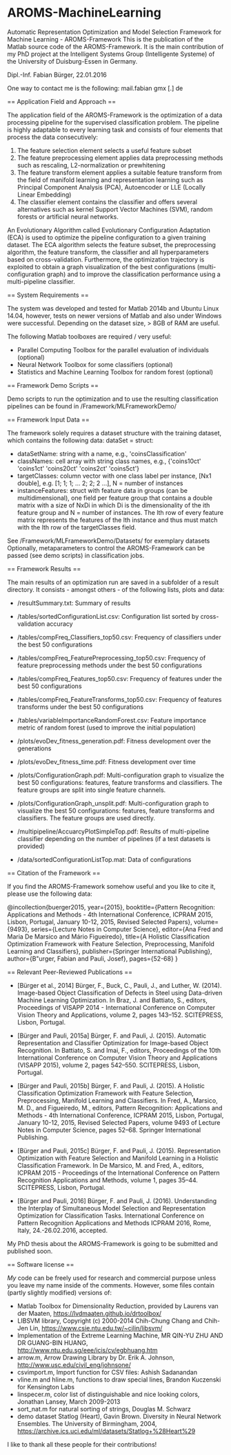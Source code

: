# AROMS-MachineLearning

Automatic Representation Optimization and Model Selection Framework for Machine Learning - AROMS-Framework
This is the publication of the Matlab source code of the AROMS-Framework. It is the main contribution of my PhD project at the Intelligent Systems Group (Intelligente Systeme) of the University of Duisburg-Essen in Germany. 

Dipl.-Inf. Fabian Bürger, 22.01.2016

One way to contact me is the following: mail.fabian <at> gmx [.] de




== Application Field and Approach ==

The application field of the AROMS-Framework is the optimization of a data processing pipeline for the supervised classification problem. The pipeline is highly adaptable to every learning task and consists of four elements that process the data consecutively:
1) The feature selection element selects a useful feature subset
2) The feature preprocessing element applies data preprocessing methods such as rescaling, L2-normalization or prewhitening
3) The feature transform element applies a suitable feature transform from the field of manifold learning and representation learning such as Principal Component Analysis (PCA), Autoencoder or LLE (Locally Linear Embedding) 
4) The classifier element contains the classifier and offers several alternatives such as kernel Support Vector Machines (SVM), random forests or artificial neural networks.

An Evolutionary Algorithm called Evolutionary Configuration Adaptation (ECA) is used to optimize the pipeline configuration to a given training dataset. The ECA algorithm selects the feature subset, the preprocessing algorithm, the feature transform, the classifier and all hyperparameters based on cross-validation. Furthermore, the optimization trajectory is exploited to obtain a graph visualization of the best configurations (multi-configuration graph) and to improve the classification performance using a multi-pipeline classifier.




== System Requirements ==

The system was developed and tested for Matlab 2014b and Ubuntu Linux 14.04, however, tests on newer versions of Matlab and also under Windows were successful. Depending on the dataset size, > 8GB of RAM are useful.

The following Matlab toolboxes are required / very useful:
- Parallel Computing Toolbox for the parallel evaluation of individuals (optional)
- Neural Network Toolbox for some classifiers (optional)
- Statistics and Machine Learning Toolbox for random forest (optional)




== Framework Demo Scripts ==

Demo scripts to run the optimization and to use the resulting classification pipelines can be found in /Framework/MLFrameworkDemo/




== Framework Input Data ==

The framework solely requires a dataset structure with the training dataset, which contains the following data:
dataSet = struct:
  - dataSetName: string with a name, e.g., 'coinsClassification'
  - classNames: cell array with string class names, e.g., {'coins10ct'  'coins1ct'  'coins20ct'  'coins2ct'  'coins5ct'}
  - targetClasses: column vector with one class label per instance, [Nx1 double], e.g. [1; 1; 1; ... 2; 2; 2 ...], N = number of instances
- instanceFeatures: struct with feature data in groups (can be multidimensional), one field per feature group that contains a double matrix with a size of NxDi in which Di is the dimensionality of the ith feature group and N = number of instances. The lth row of every feature matrix represents the features of the lth instance and thus must match with the lth row of the targetClasses field.

See /Framework/MLFrameworkDemo/Datasets/ for exemplary datasets
Optionally, metaparameters to control the AROMS-Framework can be passed (see demo scripts) in classification jobs.




== Framework Results ==

The main results of an optimization run are saved in a subfolder of a result directory. It consists - amongst others - of the following lists, plots and data:
- <resultdir>/resultSummary.txt: Summary of results

- <resultdir>/tables/sortedConfigurationList.csv: Configuration list sorted by cross-validation accuracy
- <resultdir>/tables/compFreq_Classifiers_top50.csv: Frequency of classifiers under the best 50 configurations
- <resultdir>/tables/compFreq_FeaturePreprocessing_top50.csv: Frequency of feature preprocessing methods under the best 50 configurations
- <resultdir>/tables/compFreq_Features_top50.csv: Frequency of features under the best 50 configurations
- <resultdir>/tables/compFreq_FeatureTransforms_top50.csv: Frequency of features transforms under the best 50 configurations
- <resultdir>/tables/variableImportanceRandomForest.csv: Feature importance metric of random forest (used to improve the initial population)

- <resultdir>/plots/evoDev_fitness_generation.pdf: Fitness development over the generations
- <resultdir>/plots/evoDev_fitness_time.pdf: Fitness development over time
- <resultdir>/plots/ConfigurationGraph.pdf: Multi-configuration graph to visualize the best 50 configurations: features, feature transforms and classifiers. The feature groups are split into single feature channels.
- <resultdir>/plots/ConfigurationGraph_unsplit.pdf: Multi-configuration graph to visualize the best 50 configurations: features, feature transforms and classifiers. The feature groups are used directly.

- <resultdir>/multipipeline/AccuarcyPlotSimpleTop.pdf: Results of multi-pipeline classifier depending on the number of pipelines (if a test datasets is provided)

- <resultdir>/data/sortedConfigurationListTop.mat: Data of configurations




== Citation of the Framework ==

If you find the AROMS-Framework somehow useful and you like to cite it, please use the following data:

@incollection{buerger2015,
year={2015},
booktitle={Pattern Recognition: Applications and Methods - 4th International Conference, ICPRAM 2015, Lisbon, Portugal, January 10-12, 2015, Revised Selected Papers},
volume={9493},
series={Lecture Notes in Computer Science},
editor={Ana Fred and Maria De Marsico and Mário Figueiredo},
title={A Holistic Classification Optimization Framework with Feature Selection, Preprocessing, Manifold Learning and Classifiers},
publisher={Springer International Publishing},
author={B\"urger, Fabian and Pauli, Josef},
pages={52-68}
}




== Relevant Peer-Reviewed Publications ==

- [Bürger et al., 2014] Bürger, F., Buck, C., Pauli, J., and Luther, W. (2014). Image-based Object Classification of Defects in Steel using Data-driven Machine Learning Optimization. In Braz, J. and Battiato, S., editors, Proceedings of VISAPP 2014 - International Conference on Computer Vision Theory and Applications, volume 2, pages 143–152. SCITEPRESS, Lisbon, Portugal.

- [Bürger and Pauli, 2015a] Bürger, F. and Pauli, J. (2015). Automatic Representation and Classifier Optimization for Image-based Object Recognition. In Battiato, S. and Imai, F., editors, Proceedings of the 10th International Conference on Computer Vision Theory and Applications (VISAPP 2015), volume 2, pages 542–550. SCITEPRESS, Lisbon, Portugal.

- [Bürger and Pauli, 2015b] Bürger, F. and Pauli, J. (2015). A Holistic Classification Optimization Framework with Feature Selection, Preprocessing, Manifold Learning and Classifiers. In Fred, A., Marsico, M. D., and Figueiredo, M., editors, Pattern Recognition: Applications and Methods - 4th International Conference, ICPRAM 2015, Lisbon, Portugal, January 10-12, 2015, Revised Selected Papers, volume 9493 of Lecture Notes in Computer Science, pages 52–68. Springer International Publishing.

- [Bürger and Pauli, 2015c] Bürger, F. and Pauli, J. (2015). Representation Optimization with Feature Selection and Manifold Learning in a Holistic Classification Framework. In De Marsico, M. and Fred, A., editors, ICPRAM 2015 - Proceedings of the International Conference on Pattern Recognition Applications and Methods, volume 1, pages 35–44. SCITEPRESS, Lisbon, Portugal.

- [Bürger and Pauli, 2016] Bürger, F. and Pauli, J. (2016). Understanding the Interplay of Simultaneous Model Selection and Representation Optimization for Classification Tasks. International Conference on Pattern Recognition Applications and Methods ICPRAM 2016, Rome, Italy, 24.-26.02.2016, accepted.

My PhD thesis about the AROMS-Framework is going to be submitted and published soon. 




== Software license  ==

*My* code can be freely used for research and commercial purpose unless you leave my name inside of the comments. However, some files contain (partly slightly modified) versions of:

- Matlab Toolbox for Dimensionality Reduction, provided by Laurens van der Maaten, https://lvdmaaten.github.io/drtoolbox/
- LIBSVM library, Copyright (c) 2000-2014 Chih-Chung Chang and Chih-Jen Lin, https://www.csie.ntu.edu.tw/~cjlin/libsvm/
- Implementation of the Extreme Learning Machine, MR QIN-YU ZHU AND DR GUANG-BIN HUANG, http://www.ntu.edu.sg/eee/icis/cv/egbhuang.htm
- arrow.m, Arrow Drawing Library by  Dr. Erik A. Johnson, http://www.usc.edu/civil_eng/johnsone/
- csvimport.m, Import function for CSV files: Ashish Sadanandan
- vline.m and hline.m, functions to draw special lines, Brandon Kuczenski for Kensington Labs
- linspecer.m, color list of distinguishable and nice looking colors, Jonathan Lansey, March 2009-2013
- sort_nat.m for natural sorting of strings, Douglas M. Schwarz
- demo dataset Statlog (Heart), Gavin Brown. Diversity in Neural Network Ensembles. The University of Birmingham, 2004, https://archive.ics.uci.edu/ml/datasets/Statlog+%28Heart%29

I like to thank all these people for their contributions!
